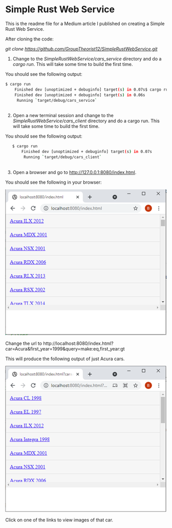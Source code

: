# Simple Rust Web Service

This is the readme file for a Medium article I published on creating a Simple Rust Web Service.

After cloning the code:

*git clone https://github.com/GroupTheorist12/SimpleRustWebService.git*

1. Change to the *SimpleRustWebService/cars_service* directory and do a *cargo run*. This will take some time to build the first time.

You should see the following output:

```bash
$ cargo run
    Finished dev [unoptimized + debuginfo] target(s) in 0.07s$ cargo run
    Finished dev [unoptimized + debuginfo] target(s) in 0.06s
     Running `target/debug/cars_service`
     
```

2. Open a new terminal session and change to the *SimpleRustWebService/cars_client* directory and do a cargo run. This will take some time to build the first time. 

You should see the following output:

```bash
   $ cargo run
       Finished dev [unoptimized + debuginfo] target(s) in 0.07s
        Running `target/debug/cars_client`
        
```

3.  Open a browser and go to http://127.0.0.1:8080/index.html. 

You should see the following in your browser: 

![Cars Client](cars_client.png)


Change the url to http://localhost:8080/index.html?car=Acura&first_year=1999&query=make:eq,first_year:gt

This will produce the following output of just Acura cars.

![Cars Client with Query](cars_client2.png)



Click on one of the links to view images of that car.


